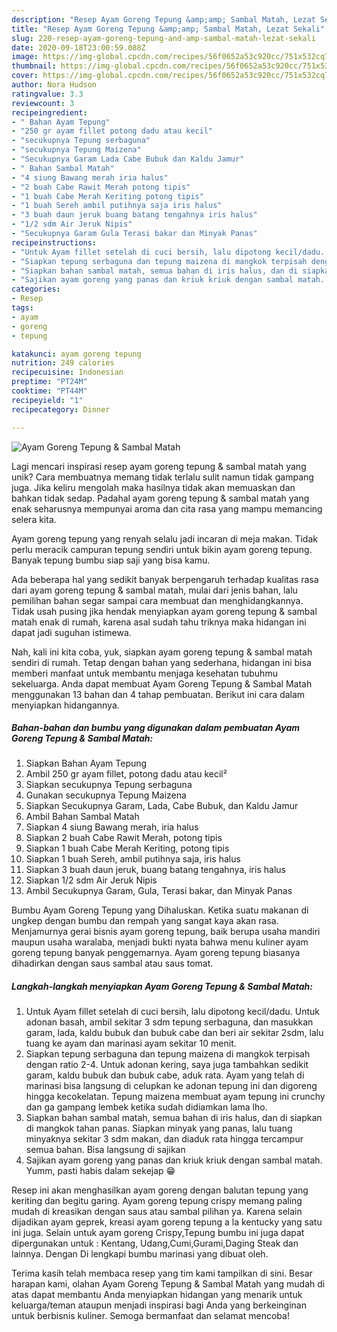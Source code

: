 ```yaml
---
description: "Resep Ayam Goreng Tepung &amp;amp; Sambal Matah, Lezat Sekali"
title: "Resep Ayam Goreng Tepung &amp;amp; Sambal Matah, Lezat Sekali"
slug: 220-resep-ayam-goreng-tepung-and-amp-sambal-matah-lezat-sekali
date: 2020-09-18T23:00:59.088Z
image: https://img-global.cpcdn.com/recipes/56f0652a53c920cc/751x532cq70/ayam-goreng-tepung-sambal-matah-foto-resep-utama.jpg
thumbnail: https://img-global.cpcdn.com/recipes/56f0652a53c920cc/751x532cq70/ayam-goreng-tepung-sambal-matah-foto-resep-utama.jpg
cover: https://img-global.cpcdn.com/recipes/56f0652a53c920cc/751x532cq70/ayam-goreng-tepung-sambal-matah-foto-resep-utama.jpg
author: Nora Hudson
ratingvalue: 3.3
reviewcount: 3
recipeingredient:
- " Bahan Ayam Tepung"
- "250 gr ayam fillet potong dadu atau kecil"
- "secukupnya Tepung serbaguna"
- "secukupnya Tepung Maizena"
- "Secukupnya Garam Lada Cabe Bubuk dan Kaldu Jamur"
- " Bahan Sambal Matah"
- "4 siung Bawang merah iria halus"
- "2 buah Cabe Rawit Merah potong tipis"
- "1 buah Cabe Merah Keriting potong tipis"
- "1 buah Sereh ambil putihnya saja iris halus"
- "3 buah daun jeruk buang batang tengahnya iris halus"
- "1/2 sdm Air Jeruk Nipis"
- "Secukupnya Garam Gula Terasi bakar dan Minyak Panas"
recipeinstructions:
- "Untuk Ayam fillet setelah di cuci bersih, lalu dipotong kecil/dadu. Untuk adonan basah, ambil sekitar 3 sdm tepung serbaguna, dan masukkan garam, lada, kaldu bubuk dan bubuk cabe dan beri air sekitar 2sdm, lalu tuang ke ayam dan marinasi ayam sekitar 10 menit."
- "Siapkan tepung serbaguna dan tepung maizena di mangkok terpisah dengan ratio 2-4. Untuk adonan kering, saya juga tambahkan sedikit garam, kaldu bubuk dan bubuk cabe, aduk rata. Ayam yang telah di marinasi bisa langsung di celupkan ke adonan tepung ini dan digoreng hingga kecokelatan. Tepung maizena membuat ayam tepung ini crunchy dan ga gampang lembek ketika sudah didiamkan lama lho."
- "Siapkan bahan sambal matah, semua bahan di iris halus, dan di siapkan di mangkok tahan panas. Siapkan minyak yang panas, lalu tuang minyaknya sekitar 3 sdm makan, dan diaduk rata hingga tercampur semua bahan. Bisa langsung di sajikan"
- "Sajikan ayam goreng yang panas dan kriuk kriuk dengan sambal matah. Yumm, pasti habis dalam sekejap 😁"
categories:
- Resep
tags:
- ayam
- goreng
- tepung

katakunci: ayam goreng tepung 
nutrition: 249 calories
recipecuisine: Indonesian
preptime: "PT24M"
cooktime: "PT44M"
recipeyield: "1"
recipecategory: Dinner

---
```



![Ayam Goreng Tepung &amp; Sambal Matah](https://img-global.cpcdn.com/recipes/56f0652a53c920cc/751x532cq70/ayam-goreng-tepung-sambal-matah-foto-resep-utama.jpg)

Lagi mencari inspirasi resep ayam goreng tepung &amp; sambal matah yang unik? Cara membuatnya memang tidak terlalu sulit namun tidak gampang juga. Jika keliru mengolah maka hasilnya tidak akan memuaskan dan bahkan tidak sedap. Padahal ayam goreng tepung &amp; sambal matah yang enak seharusnya mempunyai aroma dan cita rasa yang mampu memancing selera kita.

Ayam goreng tepung yang renyah selalu jadi incaran di meja makan. Tidak perlu meracik campuran tepung sendiri untuk bikin ayam goreng tepung. Banyak tepung bumbu siap saji yang bisa kamu.

Ada beberapa hal yang sedikit banyak berpengaruh terhadap kualitas rasa dari ayam goreng tepung &amp; sambal matah, mulai dari jenis bahan, lalu pemilihan bahan segar sampai cara membuat dan menghidangkannya. Tidak usah pusing jika hendak menyiapkan ayam goreng tepung &amp; sambal matah enak di rumah, karena asal sudah tahu triknya maka hidangan ini dapat jadi suguhan istimewa.


Nah, kali ini kita coba, yuk, siapkan ayam goreng tepung &amp; sambal matah sendiri di rumah. Tetap dengan bahan yang sederhana, hidangan ini bisa memberi manfaat untuk membantu menjaga kesehatan tubuhmu sekeluarga. Anda dapat membuat Ayam Goreng Tepung &amp; Sambal Matah menggunakan 13 bahan dan 4 tahap pembuatan. Berikut ini cara dalam menyiapkan hidangannya.

<!--inarticleads1-->

##### Bahan-bahan dan bumbu yang digunakan dalam pembuatan Ayam Goreng Tepung &amp; Sambal Matah:

1. Siapkan  Bahan Ayam Tepung
1. Ambil 250 gr ayam fillet, potong dadu atau kecil²
1. Siapkan secukupnya Tepung serbaguna
1. Gunakan secukupnya Tepung Maizena
1. Siapkan Secukupnya Garam, Lada, Cabe Bubuk, dan Kaldu Jamur
1. Ambil  Bahan Sambal Matah
1. Siapkan 4 siung Bawang merah, iria halus
1. Siapkan 2 buah Cabe Rawit Merah, potong tipis
1. Siapkan 1 buah Cabe Merah Keriting, potong tipis
1. Siapkan 1 buah Sereh, ambil putihnya saja, iris halus
1. Siapkan 3 buah daun jeruk, buang batang tengahnya, iris halus
1. Siapkan 1/2 sdm Air Jeruk Nipis
1. Ambil Secukupnya Garam, Gula, Terasi bakar, dan Minyak Panas


Bumbu Ayam Goreng Tepung yang Dihaluskan. Ketika suatu makanan di ungkep dengan bumbu dan rempah yang sangat kaya akan rasa. Menjamurnya gerai bisnis ayam goreng tepung, baik berupa usaha mandiri maupun usaha waralaba, menjadi bukti nyata bahwa menu kuliner ayam goreng tepung banyak penggemarnya. Ayam goreng tepung biasanya dihadirkan dengan saus sambal atau saus tomat. 

<!--inarticleads2-->

##### Langkah-langkah menyiapkan Ayam Goreng Tepung &amp; Sambal Matah:

1. Untuk Ayam fillet setelah di cuci bersih, lalu dipotong kecil/dadu. Untuk adonan basah, ambil sekitar 3 sdm tepung serbaguna, dan masukkan garam, lada, kaldu bubuk dan bubuk cabe dan beri air sekitar 2sdm, lalu tuang ke ayam dan marinasi ayam sekitar 10 menit.
1. Siapkan tepung serbaguna dan tepung maizena di mangkok terpisah dengan ratio 2-4. Untuk adonan kering, saya juga tambahkan sedikit garam, kaldu bubuk dan bubuk cabe, aduk rata. Ayam yang telah di marinasi bisa langsung di celupkan ke adonan tepung ini dan digoreng hingga kecokelatan. Tepung maizena membuat ayam tepung ini crunchy dan ga gampang lembek ketika sudah didiamkan lama lho.
1. Siapkan bahan sambal matah, semua bahan di iris halus, dan di siapkan di mangkok tahan panas. Siapkan minyak yang panas, lalu tuang minyaknya sekitar 3 sdm makan, dan diaduk rata hingga tercampur semua bahan. Bisa langsung di sajikan
1. Sajikan ayam goreng yang panas dan kriuk kriuk dengan sambal matah. Yumm, pasti habis dalam sekejap 😁


Resep ini akan menghasilkan ayam goreng dengan balutan tepung yang keriting dan begitu garing. Ayam goreng tepung crispy memang paling mudah di kreasikan dengan saus atau sambal pilihan ya. Karena selain dijadikan ayam geprek, kreasi ayam goreng tepung a la kentucky yang satu ini juga. Selain untuk ayam goreng Crispy,Tepung bumbu ini juga dapat dipergunakan untuk : Kentang, Udang,Cumi,Gurami,Daging Steak dan lainnya. Dengan Di lengkapi bumbu marinasi yang dibuat oleh. 

Terima kasih telah membaca resep yang tim kami tampilkan di sini. Besar harapan kami, olahan Ayam Goreng Tepung &amp; Sambal Matah yang mudah di atas dapat membantu Anda menyiapkan hidangan yang menarik untuk keluarga/teman ataupun menjadi inspirasi bagi Anda yang berkeinginan untuk berbisnis kuliner. Semoga bermanfaat dan selamat mencoba!
